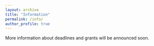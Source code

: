 ```yaml
---
layout: archive
title: "Information"
permalink: /info/
author_profile: true
---
```


More information about deadlines and grants will be announced soon.